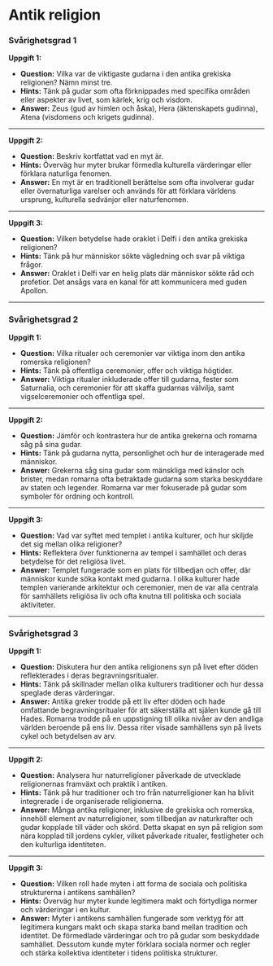 # Antik religion

### Svårighetsgrad 1

**Uppgift 1:**
* **Question:** Vilka var de viktigaste gudarna i den antika grekiska religionen? Nämn minst tre.
* **Hints:** Tänk på gudar som ofta förknippades med specifika områden eller aspekter av livet, som kärlek, krig och visdom.
* **Answer:** Zeus (gud av himlen och åska), Hera (äktenskapets gudinna), Atena (visdomens och krigets gudinna).

---

**Uppgift 2:**
* **Question:** Beskriv kortfattat vad en myt är.
* **Hints:** Överväg hur myter brukar förmedla kulturella värderingar eller förklara naturliga fenomen.
* **Answer:** En myt är en traditionell berättelse som ofta involverar gudar eller övernaturliga varelser och används för att förklara världens ursprung, kulturella sedvänjor eller naturfenomen.

---

**Uppgift 3:**
* **Question:** Vilken betydelse hade oraklet i Delfi i den antika grekiska religionen?
* **Hints:** Tänk på hur människor sökte vägledning och svar på viktiga frågor.
* **Answer:** Oraklet i Delfi var en helig plats där människor sökte råd och profetior. Det ansågs vara en kanal för att kommunicera med guden Apollon.

---

### Svårighetsgrad 2

**Uppgift 1:**
* **Question:** Vilka ritualer och ceremonier var viktiga inom den antika romerska religionen?
* **Hints:** Tänk på offentliga ceremonier, offer och viktiga högtider.
* **Answer:** Viktiga ritualer inkluderade offer till gudarna, fester som Saturnalia, och ceremonier för att skaffa gudarnas välvilja, samt vigselceremonier och offentliga spel.

---

**Uppgift 2:**
* **Question:** Jämför och kontrastera hur de antika grekerna och romarna såg på sina gudar.
* **Hints:** Tänk på gudarna nytta, personlighet och hur de interagerade med människor.
* **Answer:** Grekerna såg sina gudar som mänskliga med känslor och brister, medan romarna ofta betraktade gudarna som starka beskyddare av staten och legender. Romarna var mer fokuserade på gudar som symboler för ordning och kontroll.

---

**Uppgift 3:**
* **Question:** Vad var syftet med templet i antika kulturer, och hur skiljde det sig mellan olika religioner?
* **Hints:** Reflektera över funktionerna av tempel i samhället och deras betydelse för det religiösa livet.
* **Answer:** Templet fungerade som en plats för tillbedjan och offer, där människor kunde söka kontakt med gudarna. I olika kulturer hade templen varierande arkitektur och ceremonier, men de var alla centrala för samhällets religiösa liv och ofta knutna till politiska och sociala aktiviteter.

---

### Svårighetsgrad 3

**Uppgift 1:**
* **Question:** Diskutera hur den antika religionens syn på livet efter döden reflekterades i deras begravningsritualer.
* **Hints:** Tänk på skillnader mellan olika kulturers traditioner och hur dessa speglade deras värderingar.
* **Answer:** Antika greker trodde på ett liv efter döden och hade omfattande begravningsritualer för att säkerställa att själen kunde gå till Hades. Romarna trodde på en uppstigning till olika nivåer av den andliga världen beroende på ens liv. Dessa riter visade samhällens syn på livets cykel och betydelsen av arv.

---

**Uppgift 2:**
* **Question:** Analysera hur naturreligioner påverkade de utvecklade religionernas framväxt och praktik i antiken.
* **Hints:** Tänk på hur traditioner och tro från naturreligioner kan ha blivit integrerade i de organiserade religionerna.
* **Answer:** Många antika religioner, inklusive de grekiska och romerska, innehöll element av naturreligioner, som tillbedjan av naturkrafter och gudar kopplade till väder och skörd. Detta skapat en syn på religion som nära kopplad till jordens cykler, vilket påverkade ritualer, festligheter och den kulturliga identiteten.

---

**Uppgift 3:**
* **Question:** Vilken roll hade myten i att forma de sociala och politiska strukturerna i antikens samhällen?
* **Hints:** Överväg hur myter kunde legitimera makt och förtydliga normer och värderingar i en kultur.
* **Answer:** Myter i antikens samhällen fungerade som verktyg för att legitimera kungars makt och skapa starka band mellan tradition och identitet. De förmedlade värderingar och tro på gudar som beskyddade samhället. Dessutom kunde myter förklara sociala normer och regler och stärka kollektiva identiteter i tidens politiska strukturer.